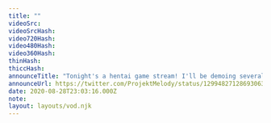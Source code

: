 ```yaml
---
title: ""
videoSrc: 
videoSrcHash: 
video720Hash: 
video480Hash: 
video360Hash: 
thinHash: 
thiccHash: 
announceTitle: "Tonight's a hentai game stream! I'll be demoing several rad games. I hope you guys have fun! And if you like any you see, or wanna browse h-games on your own, check out DLSite!"
announceUrl: https://twitter.com/ProjektMelody/status/1299482712869306368
date: 2020-08-28T23:03:16.000Z
note: 
layout: layouts/vod.njk
---
```

